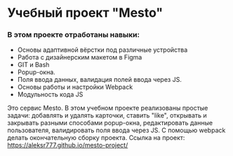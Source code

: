 # Учебный проект "Mesto"

### В этом проекте отработаны навыки:
* Основы адаптивной вёрстки под различные устройства
* Работа с дизайнерским макетом в Figma
* GIT и Bash
* Popup-окна.
* Поля ввода данных, валидация полей ввода через JS.
* Основы работы и настройки Webpack
* Модульность кода JS

Это сервис Mesto. В этом учебном проекте реализованы простые задачи: добавлять и удалять карточки, ставить "like", открывать и закрывать разными способами popup-окна, редактировать данные пользователя, валидировать поля ввода через JS. С помощью webpack делать окончательную сборку проекта.
Ссылка на проект: <https://aleksr777.github.io/mesto-project/>
